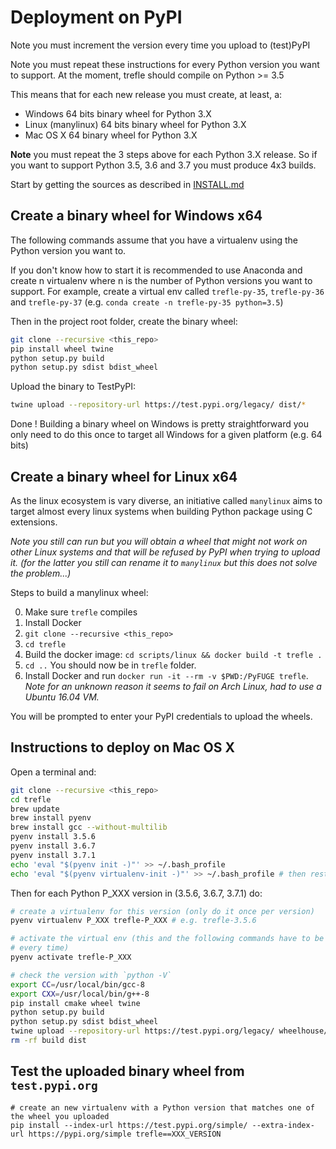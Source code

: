 # Deployment on PyPI

Note you must increment the version every time you upload to (test)PyPI

Note you must repeat these instructions for every Python version you want to support. At the moment, trefle should compile on Python >= 3.5

This means that for each new release you must create, at least, a:
  * Windows 64 bits binary wheel for Python 3.X
  * Linux (manylinux) 64 bits binary wheel for Python 3.X
  * Mac OS X 64 binary wheel for Python 3.X

**Note** you must repeat the 3 steps above for each Python 3.X release. So if you want to support Python 3.5, 3.6 and 3.7 you must produce 4x3 builds.

Start by getting the sources as described in [INSTALL.md](docs/INSTALL.md)

## Create a binary wheel for Windows x64

The following commands assume that you have a virtualenv using the Python version you want to.

If you don't know how to start it is recommended to use Anaconda and create n virtualenv where
n is the number of Python versions you want to support. For example, create a virtual env
called `trefle-py-35`, `trefle-py-36` and `trefle-py-37` (e.g. `conda create -n trefle-py-35 python=3.5`)

Then in the project root folder, create the binary wheel:

```bash
git clone --recursive <this_repo>
pip install wheel twine
python setup.py build
python setup.py sdist bdist_wheel
```

Upload the binary to TestPyPI:

```bash
twine upload --repository-url https://test.pypi.org/legacy/ dist/*
```

Done ! Building a binary wheel on Windows is pretty straightforward you only need to do this once to target all Windows for a given platform (e.g. 64 bits)

## Create a binary wheel for Linux x64

As the linux ecosystem is vary diverse, an initiative called `manylinux` aims to target almost every linux systems when building Python package using C extensions.

_Note you still can run but you will obtain a wheel that might not work on other Linux systems and that will be refused by PyPI when trying to upload it. (for the latter you still can rename it to `manylinux` but this does not solve the problem...)_

Steps to build a manylinux wheel:

0. Make sure `trefle` compiles
1. Install Docker
2. `git clone --recursive <this_repo>`
3. `cd trefle`
3. Build the docker image: `cd scripts/linux && docker build -t trefle .`
4. `cd ..` You should now be in `trefle` folder.
5. Install Docker and run `docker run -it --rm -v $PWD:/PyFUGE trefle`. _Note for an unknown reason it seems to fail on Arch Linux, had to use a Ubuntu 16.04 VM._

You will be prompted to enter your PyPI credentials to upload the wheels.

## Instructions to deploy on Mac OS X

Open a terminal and:

```bash
git clone --recursive <this_repo>
cd trefle
brew update
brew install pyenv
brew install gcc --without-multilib
pyenv install 3.5.6
pyenv install 3.6.7
pyenv install 3.7.1
echo 'eval "$(pyenv init -)"' >> ~/.bash_profile
echo 'eval "$(pyenv virtualenv-init -)"' >> ~/.bash_profile # then restart the terminal
```
Then for each Python P_XXX version in (3.5.6, 3.6.7, 3.7.1) do:

```bash
# create a virtualenv for this version (only do it once per version)
pyenv virtualenv P_XXX trefle-P_XXX # e.g. trefle-3.5.6

# activate the virtual env (this and the following commands have to be done
# every time)
pyenv activate trefle-P_XXX

# check the version with `python -V`
export CC=/usr/local/bin/gcc-8
export CXX=/usr/local/bin/g++-8
pip install cmake wheel twine
python setup.py build
python setup.py sdist bdist_wheel
twine upload --repository-url https://test.pypi.org/legacy/ wheelhouse/*
rm -rf build dist
```

## Test the uploaded binary wheel from `test.pypi.org`

```
# create an new virtualenv with a Python version that matches one of the wheel you uploaded
pip install --index-url https://test.pypi.org/simple/ --extra-index-url https://pypi.org/simple trefle==XXX_VERSION
```


